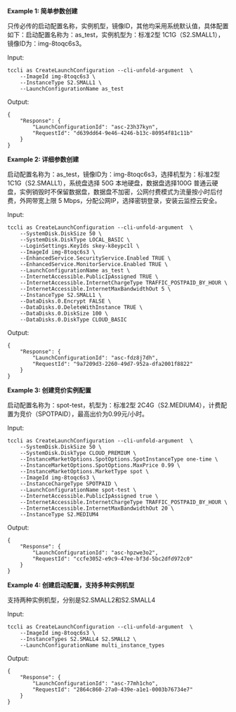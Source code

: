 **Example 1: 简单参数创建**

只传必传的启动配置名称，实例机型，镜像ID，其他均采用系统默认值，具体配置如下：启动配置名称为：as_test，实例机型为：标准2型 1C1G（S2.SMALL1），镜像ID为：img-8toqc6s3。

Input: 

```
tccli as CreateLaunchConfiguration --cli-unfold-argument  \
    --ImageId img-8toqc6s3 \
    --InstanceType S2.SMALL1 \
    --LaunchConfigurationName as_test
```

Output: 
```
{
    "Response": {
        "LaunchConfigurationId": "asc-23h37kyn",
        "RequestId": "d639dd64-9e46-4246-b13c-80954f81c11b"
    }
}
```

**Example 2: 详细参数创建**

启动配置名称为：as_test，镜像ID为：img-8toqc6s3，选择机型为：标准2型 1C1G（S2.SMALL1），系统盘选择 50G 本地硬盘，数据盘选择100G 普通云硬盘，实例销毁时不保留数据盘，数据盘不加密，公网付费模式为流量按小时后付费，外网带宽上限 5 Mbps，分配公网IP，选择密钥登录，安装云监控云安全。

Input: 

```
tccli as CreateLaunchConfiguration --cli-unfold-argument  \
    --SystemDisk.DiskSize 50 \
    --SystemDisk.DiskType LOCAL_BASIC \
    --LoginSettings.KeyIds skey-k8eypc1l \
    --ImageId img-8toqc6s3 \
    --EnhancedService.SecurityService.Enabled TRUE \
    --EnhancedService.MonitorService.Enabled TRUE \
    --LaunchConfigurationName as_test \
    --InternetAccessible.PublicIpAssigned TRUE \
    --InternetAccessible.InternetChargeType TRAFFIC_POSTPAID_BY_HOUR \
    --InternetAccessible.InternetMaxBandwidthOut 5 \
    --InstanceType S2.SMALL1 \
    --DataDisks.0.Encrypt FALSE \
    --DataDisks.0.DeleteWithInstance TRUE \
    --DataDisks.0.DiskSize 100 \
    --DataDisks.0.DiskType CLOUD_BASIC
```

Output: 
```
{
    "Response": {
        "LaunchConfigurationId": "asc-fdz8j7dh",
        "RequestId": "9a7209d3-2260-49d7-952a-dfa2001f8822"
    }
}
```

**Example 3: 创建竞价实例配置**

启动配置名称为：spot-test，机型为：标准2型 2C4G（S2.MEDIUM4），计费配置为竞价（SPOTPAID），最高出价为0.99元/小时。

Input: 

```
tccli as CreateLaunchConfiguration --cli-unfold-argument  \
    --SystemDisk.DiskSize 50 \
    --SystemDisk.DiskType CLOUD_PREMIUM \
    --InstanceMarketOptions.SpotOptions.SpotInstanceType one-time \
    --InstanceMarketOptions.SpotOptions.MaxPrice 0.99 \
    --InstanceMarketOptions.MarketType spot \
    --ImageId img-8toqc6s3 \
    --InstanceChargeType SPOTPAID \
    --LaunchConfigurationName spot-test \
    --InternetAccessible.PublicIpAssigned true \
    --InternetAccessible.InternetChargeType TRAFFIC_POSTPAID_BY_HOUR \
    --InternetAccessible.InternetMaxBandwidthOut 20 \
    --InstanceType S2.MEDIUM4
```

Output: 
```
{
    "Response": {
        "LaunchConfigurationId": "asc-hpzwe3o2",
        "RequestId": "ccfe3052-e9c9-47ee-bf3d-5bc2dfd972c0"
    }
}
```

**Example 4: 创建启动配置，支持多种实例机型**

支持两种实例机型，分别是S2.SMALL2和S2.SMALL4

Input: 

```
tccli as CreateLaunchConfiguration --cli-unfold-argument  \
    --ImageId img-8toqc6s3 \
    --InstanceTypes S2.SMALL4 S2.SMALL2 \
    --LaunchConfigurationName multi_instance_types
```

Output: 
```
{
    "Response": {
        "LaunchConfigurationId": "asc-77mh1cho",
        "RequestId": "2864c860-27a0-439e-a1e1-0003b76734e7"
    }
}
```

